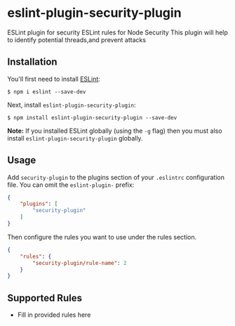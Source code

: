 # eslint-plugin-security-plugin

ESLint plugin for security
ESLint rules for Node Security
This plugin will help to identify potential threads,and prevent attacks


## Installation

You'll first need to install [ESLint](http://eslint.org):

```
$ npm i eslint --save-dev
```

Next, install `eslint-plugin-security-plugin`:

```
$ npm install eslint-plugin-security-plugin --save-dev
```

**Note:** If you installed ESLint globally (using the `-g` flag) then you must also install `eslint-plugin-security-plugin` globally.

## Usage

Add `security-plugin` to the plugins section of your `.eslintrc` configuration file. You can omit the `eslint-plugin-` prefix:

```json
{
    "plugins": [
        "security-plugin"
    ]
}
```


Then configure the rules you want to use under the rules section.

```json
{
    "rules": {
        "security-plugin/rule-name": 2
    }
}
```

## Supported Rules

* Fill in provided rules here





